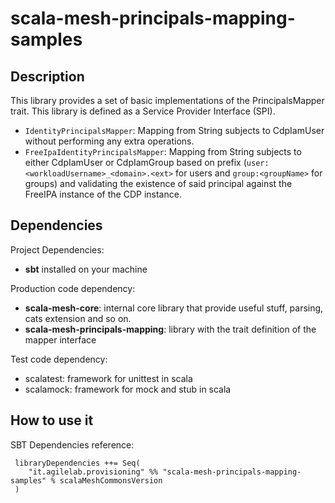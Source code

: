 # scala-mesh-principals-mapping-samples

## Description

This library provides a set of basic implementations of the PrincipalsMapper trait. This library is defined as a Service Provider Interface (SPI).

- `IdentityPrincipalsMapper`: Mapping from String subjects to CdpIamUser without performing any extra operations.
- `FreeIpaIdentityPrincipalsMapper`: Mapping from String subjects to either CdpIamUser or CdpIamGroup based on prefix (`user:<workloadUsername>_<domain>.<ext>` for users and `group:<groupName>` for groups) and validating the existence of said principal against the FreeIPA instance of the CDP instance.

## Dependencies

Project Dependencies:

* **sbt** installed on your machine

Production code dependency:

* **scala-mesh-core**: internal core library that provide useful stuff, parsing, cats extension and so on.
* **scala-mesh-principals-mapping**: library with the trait definition of the mapper interface


Test code dependency:

* scalatest: framework for unittest in scala
* scalamock: framework for mock and stub in scala

## How to use it

SBT Dependencies reference:

```
 libraryDependencies ++= Seq(
    "it.agilelab.provisioning" %% "scala-mesh-principals-mapping-samples" % scalaMeshCommonsVersion
 )
```
